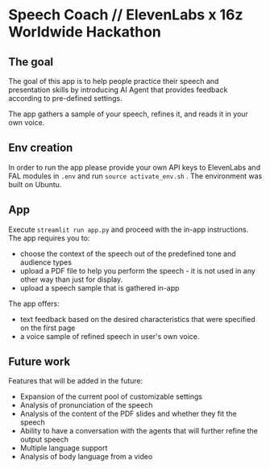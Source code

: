 # Speech Coach // ElevenLabs x 16z Worldwide Hackathon
## The goal
The goal of this app is to help people practice their speech and presentation skills by introducing AI Agent that provides feedback according to pre-defined settings.

The app gathers a sample of your speech, refines it, and reads it in your own voice. 

## Env creation
In order to run the app please provide your own API keys to ElevenLabs and FAL modules in ```.env``` 
and run
```source activate_env.sh```
. The environment was built on Ubuntu.

## App
Execute
```streamlit run app.py```
and proceed with the in-app instructions. 
The app requires you to:
- choose the context of the speech out of the predefined tone and audience types
- upload a PDF file to help you perform the speech - it is not used in any other way than just for display.
- upload a speech sample that is gathered in-app

The app offers:
-  text feedback based on the desired characteristics that were specified on the first page
- a voice sample of refined speech in user's own voice.

## Future work 
Features that will be added in the future:
- Expansion of the current pool of customizable settings
- Analysis of pronunciation of the speech
- Analysis of the content of the PDF slides and whether they fit the speech
- Ability to have a conversation with the agents that will further refine the output speech
- Multiple language support
- Analysis of body language from a video
